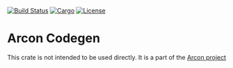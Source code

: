 [![Build Status](https://dev.azure.com/arcon-cda/arcon/_apis/build/status/cda-group.arcon?branchName=master)](https://dev.azure.com/arcon-cda/arcon/_build/latest?definitionId=1&branchName=master)
[![Cargo](https://img.shields.io/badge/crates.io-v0.1.4-orange)](https://crates.io/crates/arcon_codegen)
[![License](https://img.shields.io/badge/License-BSD%203--Clause-blue)](https://github.com/cda-group/arcon)

# Arcon Codegen

This crate is not intended to be used directly. It is a part of the [Arcon project](https://github.com/cda-group/arcon)
